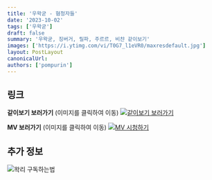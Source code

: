 ```yaml
---
title: '우왁굳 - 혐청자들'
date: '2023-10-02'
tags: ['우왁굳']
draft: false
summary: '우왁굳, 징버거, 릴파, 주르르, 비챤 같이보기'
images: ['https://i.ytimg.com/vi/T0G7_l1eVR0/maxresdefault.jpg']
layout: PostLayout
canonicalUrl:
authors: ['pompurin']
---
```


## 링크

**같이보기 보러가기** (이미지를 클릭하여 이동)
[![같이보기 보러가기](https://cdn.discordapp.com/attachments/1136601898116464710/1211650793904807976/logo.png?ex=65eef8bc&is=65dc83bc&hm=95dc0e08c1f43025dd60def429896697b3787a9f923593eb50b24e9fb6280361&)](https://cafe.naver.com/steamindiegame/13173677)

**MV 보러가기** (이미지를 클릭하여 이동)
[![MV 시청하기](https://i.ytimg.com/vi/T0G7_l1eVR0/maxresdefault.jpg)](https://youtu.be/T0G7_l1eVR0?si=R2zHOKxmLOmezO1D)

## 추가 정보

![왁리 구독하는법](https://cdn.discordapp.com/attachments/1136601898116464710/1202561346370142238/--3-cut.gif?ex=65e99707&is=65d72207&hm=77ccf39e44d1b0ba4bc899cb3220e87d5ce56ff9a25de53263bc132fb9c9d85a&)
